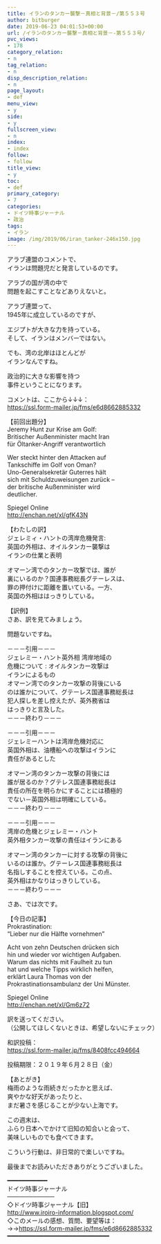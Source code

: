 ```yaml
---
title: イランのタンカー襲撃－真相と背景－/第５５３号
author: bitburger
date: 2019-06-23 04:01:53+00:00
url: /イランのタンカー襲撃－真相と背景－-第５５３号/
pvc_views:
- 178
category_relation:
- n
tag_relation:
- n
disp_description_relation:
- n
page_layout:
- def
menu_view:
- y
side:
- y
fullscreen_view:
- n
index:
- index
follow:
- follow
title_view:
- y
toc:
- def
primary_category:
- 7
categories:
- ドイツ時事ジャーナル
- 政治
tags:
- イラン
image: /img/2019/06/iran_tanker-246x150.jpg
---
```

アラブ連盟のコメントで、  
イランは問題児だと発言しているのです。  
  
アラブの国が湾の中で  
問題を起こすことなどありえないと。

アラブ連盟って、  
1945年に成立しているのですが、  
  
エジプトが大きな力を持っている。  
そして、イランはメンバーではない。  
  
でも、湾の北岸はほとんどが  
イランなんですね。  
  
政治的に大きな影響を持つ  
事件ということになります。

コメントは、ここから↓↓↓：  
<a rel="noopener" href="https://ssl.form-mailer.jp/fms/e6d8662885332" target="_blank">https://ssl.form-mailer.jp/fms/e6d8662885332</a>

【前回出題分】  
Jeremy Hunt zur Krise am Golf:  
Britischer Außenminister macht Iran  
für Öltanker-Angriff verantwortlich  
  
Wer steckt hinter den Attacken auf  
Tankschiffe im Golf von Oman?  
Uno-Generalsekretär Guterres hält  
sich mit Schuldzuweisungen zurück &#8211;  
der britische Außenminister wird  
deutlicher.  
  
Spiegel Online  
<a rel="noopener" href="http://enchan.net/xl/gfK43N" target="_blank">http://enchan.net/xl/gfK43N</a>

【わたしの訳】  
ジェレミィ・ハントの湾岸危機発言:  
英国の外相は、オイルタンカー襲撃は  
イランの仕業と表明  
  
オマーン湾でのタンカー攻撃では、誰が  
裏にいるのか？国連事務総長グテーレスは、  
罪の押付けに距離を置いている。一方、  
英国の外相ははっきりしている。

【訳例】  
さあ、訳を見てみましょう。  
  
問題ないですね。

－－－引用－－－  
ジェレミー・ハント英外相 湾岸地域の  
危機について : オイルタンカー攻撃は  
イランによるもの  
オマーン湾でのタンカー攻撃の背後にいる  
のは誰かについて、グテーレス国連事務総長は  
犯人探しを差し控えたが、英外務省は  
はっきりと言及した。  
－－－終わり－－－

－－－引用－－－  
ジェレミーハントは湾岸危機対応に  
英国外相は、油槽船への攻撃はイランに  
責任があるとした  
  
オマーン湾のタンカー攻撃の背後には  
誰が居るのか？グテレス国連事務総長は  
責任の所在を明らかにすることには積極的  
でない－英国外相は明確にしている。  
－－－終わり－－－

－－－引用－－－  
湾岸の危機とジェレミー・ハント  
英外相タンカー攻撃の責任はイランにある  
  
オマーン湾のタンカーに対する攻撃の背後に  
いるのは誰か。グテーレス国連事務総長は  
名指しすることを控えている。この点、  
英外相はかなりはっきりしている。  
－－－終わり－－－

さあ、では次です。  
  
【今日の記事】  
Prokrastination:  
&#8220;Lieber nur die Hälfte vornehmen&#8221;  
  
Acht von zehn Deutschen drücken sich  
hin und wieder vor wichtigen Aufgaben.  
Warum das nichts mit Faulheit zu tun  
hat und welche Tipps wirklich helfen,  
erklärt Laura Thomas von der  
Prokrastinationsambulanz der Uni Münster.  
  
Spiegel Online  
<a rel="noopener" href="http://enchan.net/xl/Gm6z72" target="_blank">http://enchan.net/xl/Gm6z72</a>

訳を送ってください。  
（公開してほしくないときは、希望しないにチェック）  
  
和訳投稿：  
 <a rel="noopener" href="https://ssl.form-mailer.jp/fms/8408fcc494664" target="_blank">https://ssl.form-mailer.jp/fms/8408fcc494664</a>  
  
投稿期限：２０１９年６月２８日（金）

【あとがき】  
梅雨のような雨続きだったかと思えば、  
爽やかな好天があったりと、  
まだ暑さを感じることが少ない上海です。  
  
この週末は、  
ふらり日本へでかけて旧知の知合いと会って、  
美味しいものでも食べてきます。  
  
こういう行動は、非日常的で楽しいですね。  
  
最後までお読みいただきありがとうございました。

━━━━━━━━━━━  
ドイツ時事ジャーナル  
───────────  
◇ドイツ時事ジャーナル【旧】  
<a rel="noopener" href="http://www.iroiro-information.blogspot.com/" target="_blank">http://www.iroiro-information.blogspot.com/</a>  
◇このメールの感想、質問、要望等は：  
->-><a rel="noopener" href="https://ssl.form-mailer.jp/fms/e6d8662885332" target="_blank">https://ssl.form-mailer.jp/fms/e6d8662885332</a>  
━━━━━━━━━━━━━━━━━━━━━━━━━━━━